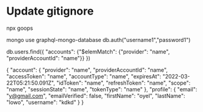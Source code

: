 # Update gitignore
npx goops

mongo
use graphql-mongo-database
db.auth("username1","password1")

db.users.find({ "accounts": {"$elemMatch": {"provider": "name", "providerAccountId": "name"}} })


{
  "account": {
    "provider": "name",
    "providerAccountId": "name",
    "accessToken": "name",
    "accountType": "name",
    "expiresAt": "2022-03-22T05:21:50.091Z",
    "idToken": "name",
    "refreshToken": "name",
    "scope": "name",
    "sessionState": "name",
    "tokenType": "name"
  },
  "profile": {
    "email": "y@gmail.com",
    "emailVerified": false,
    "firstName": "oyel",
    "lastName": "lowo",
    "username": "kdkd"
  }
}
